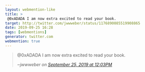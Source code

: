 ```yaml
---
layout: webmention-like
title: >
 @0xADADA I am now extra excited to read your book.
target: http://twitter.com/jwwweber/status/1176890085519908865
date: 2019-09-25 16:28
tags: [webmentions]
generator: twitter.com
webmention: true
---
```



<blockquote>
<p>@0xADADA I am now extra excited to read your book.</p>
<cite>‒<span class="p-author p-name">jwwweber</span> on <a href="http://twitter.com/jwwweber/status/1176890085519908865" rel="external nofollow">September 25, 2019 at 12:03PM</a></cite>
</blockquote>
